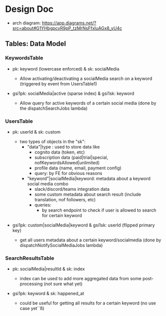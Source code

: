 # Design Doc

- arch diagram: https://app.diagrams.net/?src=about#G1YHbgpcvR9pP_tzMrNsFfxIuAGx8_yU4c

## Tables: Data Model

### KeywordsTable

- pk: keyword (lowercase enforced) & sk: socialMedia

  - Allow activating/deactivating a socialMedia search on a keyword (triggered by event from UsersTable1)

- gsi1pk: socialMedia|active (sparse index) & gsi1sk: keyword

  - Allow query for active keywords of a certain social media (done by the dispatchSearchJobs lambda)

### UsersTable

- pk: userId & sk: custom

  - two types of objects in the "sk":
    - "data"|type : used to store data like
      - cognito data (token, etc)
      - subscription data (paid|trial|special, nofKeywordsAllowed|unlimited)
      - profile data (name, email, payment config)
      - query: by FE for obvious reasons
    - "keyword"|socialMedia|keyword: metadata about a keyword social media combo
      - slack/discord/teams integration data
      - some custom metadata about search result (include translation, nof followers, etc)
      - queries:
        - by search endpoint to check if user is allowed to search for certain keyword

- gsi1pk: custom|socialMedia|keyword & gsi1sk: userId (flipped primary key)
  - get all users metadata about a certain keyword/socialmedia (done by dispatchNotifySocialMediaJobs lambda)

### SearchResultsTable

- pk: socialMedia|resultId & sk: index

  - index can be used to add more aggregated data from some post-processing (not sure what yet)

- gsi1pk: keyword & sk: happened_at
  - could be useful for getting all results for a certain keyword (no use case yet``ß)
